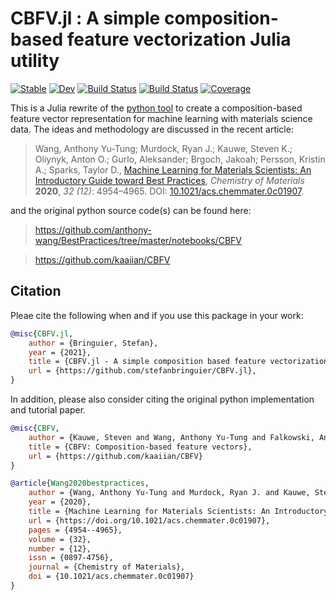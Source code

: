 # CBFV.jl : A simple composition-based feature vectorization Julia utility
[![Stable](https://img.shields.io/badge/docs-stable-blue.svg)](https://stefanbringuier.github.io/CBFV.jl/stable) [![Dev](https://img.shields.io/badge/docs-dev-blue.svg)](https://stefanbringuier.github.io/CBFV.jl/dev) [![Build Status](https://github.com/stefanbringuier/CBFV.jl/workflows/CI/badge.svg)](https://github.com/stefanbringuier/CBFV.jl/actions) [![Build Status](https://travis-ci.com/stefanbringuier/CBFV.jl.svg?branch=master)](https://travis-ci.com/stefanbringuier/CBFV.jl) [![Coverage](https://codecov.io/gh/stefanbringuier/CBFV.jl/branch/master/graph/badge.svg)](https://codecov.io/gh/stefanbringuier/CBFV.jl)

This is a Julia rewrite of the [python tool](https://github.com/kaaiian/CBFV) to create a composition-based feature vector representation for machine learning with materials science data. The ideas and methodology are discussed in the recent article:


>Wang, Anthony Yu-Tung; Murdock, Ryan J.; Kauwe, Steven K.; Oliynyk, Anton O.; Gurlo, Aleksander; Brgoch, Jakoah; Persson, Kristin A.; Sparks, Taylor D., [Machine Learning for Materials Scientists: An Introductory Guide toward Best Practices](https://doi.org/10.1021/acs.chemmater.0c01907), *Chemistry of Materials* **2020**, *32 (12)*: 4954–4965. DOI: [10.1021/acs.chemmater.0c01907](https://doi.org/10.1021/acs.chemmater.0c01907).

and the original python source code(s) can be found here:

> https://github.com/anthony-wang/BestPractices/tree/master/notebooks/CBFV

> https://github.com/kaaiian/CBFV

## Citation
Pleae cite the following when and if you use this package in your work:

```bibtex
@misc{CBFV.jl,
    author = {Bringuier, Stefan},
    year = {2021},
    title = {CBFV.jl - A simple composition based feature vectorization Julia utility},
    url = {https://github.com/stefanbringuier/CBFV.jl},
}
```
In addition, please also consider citing the original python implementation and tutorial paper.

```bibtex
@misc{CBFV,
    author = {Kauwe, Steven and Wang, Anthony Yu-Tung and Falkowski, Andrew},
    title = {CBFV: Composition-based feature vectors},
    url = {https://github.com/kaaiian/CBFV}
}
```

```bibtex
@article{Wang2020bestpractices,
    author = {Wang, Anthony Yu-Tung and Murdock, Ryan J. and Kauwe, Steven K. and Oliynyk, Anton O. and Gurlo, Aleksander and Brgoch, Jakoah and Persson, Kristin A. and Sparks, Taylor D.},
    year = {2020},
    title = {Machine Learning for Materials Scientists: An Introductory Guide toward Best Practices},
    url = {https://doi.org/10.1021/acs.chemmater.0c01907},
    pages = {4954--4965},
    volume = {32},
    number = {12},
    issn = {0897-4756},
    journal = {Chemistry of Materials},
    doi = {10.1021/acs.chemmater.0c01907}
}
```